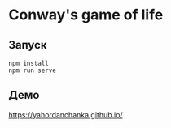 # Conway's game of life
## Запуск
    npm install
    npm run serve
## Демо
https://yahordanchanka.github.io/
